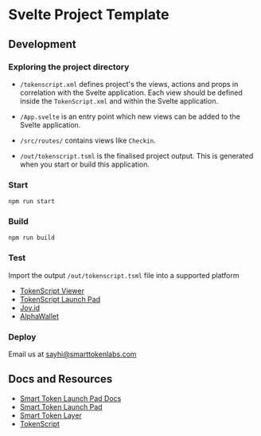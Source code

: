 # Svelte Project Template

## Development

### Exploring the project directory

- `/tokenscript.xml` defines project's the views, actions and props in correlation with the Svelte application. Each view should be defined inside the `TokenScript.xml` and within the Svelte application.

- `/App.svelte` is an entry point which new views can be added to the Svelte application. 

- `/src/routes/` contains views like `Checkin`.

- `/out/tokenscript.tsml` is the finalised project output. This is generated when you start or build this application. 

### Start 

`npm run start`

### Build

`npm run build`

### Test

Import the output `/out/tokenscript.tsml` file into a supported platform

- [TokenScript Viewer](https://viewer.tokenscript.org/)
- [TokenScript Launch Pad](https://launchpad.smartlayer.network/)
- [Joy.id](https://joy.id/) 
- [AlphaWallet](https://alphawallet.com/)

### Deploy

Email us at <sayhi@smarttokenlabs.com>

## Docs and Resources

- [Smart Token Launch Pad Docs](https://launchpad-doc.vercel.app/)
- [Smart Token Launch Pad](https://launchpad.smartlayer.network/)
- [Smart Token Layer](https://www.smartlayer.network/)
- [TokenScript](https://www.tokenscript.org/)



